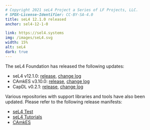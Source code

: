 ```yaml
---
# Copyright 2021 seL4 Project a Series of LF Projects, LLC.
# SPDX-License-Identifier: CC-BY-SA-4.0
title: seL4 12.1.0 released
anchor: sel4-12-1-0

link: https://sel4.systems
img: /images/seL4.svg
width: 15%
alt: seL4
dark: true
---
```


The seL4 Foundation has released the following updates:

- seL4 v12.1.0:
    [release](https://github.com/seL4/seL4/releases/tag/12.1.0),
    [change log](https://docs.sel4.systems/releases/sel4/12.1.0)
- CAmkES v3.10.0:
     [release](https://github.com/seL4/camkes-tool/releases/tag/camkes-3.10.0),
     [change log](https://docs.sel4.systems/releases/camkes/camkes-3.10.0)
- CapDL v0.2.1:
     [release](https://github.com/seL4/capdl/releases/tag/0.2.1),
     [change log](https://docs.sel4.systems/releases/capdl/0.2.1)

Various repositories with support libraries and tools have also been updated.
Please refer to the following release manifests:

- [seL4 Test](https://github.com/seL4/sel4test-manifest/releases/tag/12.1.0)
- [seL4 Tutorials](https://github.com/seL4/sel4-tutorials-manifest/releases/tag/camkes-3.10.0)
- [CAmkES](https://github.com/seL4/camkes-manifest/releases/tag/camkes-3.10.0)
